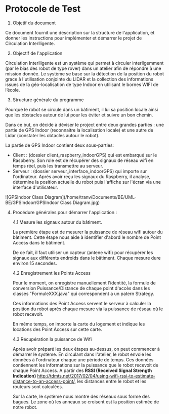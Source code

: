 # Protocole de Test

1. Objetif du document

Ce document fournit une description sur la structure de l'application, et donner les instructions pour implémenter et démarrer le projet de Circulation Interlligente.



2. Objectif de l'application

Circulation Interlligente est un système qui permet à circuler interligemment (par le bias des robot de type rover) dans un atelier afin de répondre à une mission donnée. Le système se base sur la détection de la position du robot grace à l'utilisation conjointe du LIDAR et la collection des informations issues de la géo-localisation de type Indoor en utilisant le bornes WIFI de l’école.



3. Structure générale du programme

Pourque le robot se circule dans un bâtiment, il lui sa position locale ainsi que les obstacles autour de lui pour les éviter et suivre un bon chemin.

Dans ce but, on décide à déviser le project entre deux grandes parties : une partie de GPS Indoor (reconnaitre la localisation locale) et une autre de Lidar (constater les obtacles autour le robot).

La partie de GPS Indoor contient deux sous-parties:

- Client : (dossier client_raspberry_indoorGPS) qui est embarqué sur le Raspberry. Son role est de récupérer des signaux de réseau wifi en temps réel, puis les transmettre au serveur.
- Serveur : (dossier serveur_interface_indoorGPS) qui importe sur l'ordinateur. Après avoir reçu les signaux du Raspberry, il analyse, détermine la position actuelle du robot puis l'affiche sur l'écran via une interface d'utilisateur. 

![GPSIndoor Class Diagram](/home/tranv/Documents/BE/UML-BE/GPSIndoor/GPSIndoor Class Diagram.jpg)



4. Procédure générales pour démarrer l'application :

     4.1 Mesure les signaux autour du bâtiment.

     La première étape est de mesurer la puissance de réseau wifi autour du bâtiment. Cette étape nous aide à identifier d'abord le nombre de Point Access dans le bâtiment.

   De ce fait, il faut utiliser un capteur (antene wifi) pour récupérer les signaux aux différents endroids dans le bâtiment. Chaque mesure dure environ 15 secondes.

   4.2 Enregistrement les Points Access

   Pour le moment, on enregistre manuellement l'identité, la formule de conversion Puissance/Distance de chaque point d'accès dans les classes "FormuleXXX.java" qui correspondent a un patern Strategy.

   Ces informations des Point Access servent le serveur à calculer la position du robot après chaque mesure via la puissance de réseau où le robot recevoit.

   En même temps, on importe la carte du logement et indique les locations des Point Access sur cette carte.

   4.3 Récupération la puissance de Wifi

   Après avoir préparé les deux étapes au-dessus, on peut commencer à démarrer le système. En circulant dans l'atelier, le robot envoie les données à l'ordinateur chaque une période de temps. Ces données contiennent les informations sur la puissance que le robot recevoit de chaque Point Access. A partir des **RSSI (Received Signal Strength Indication)** http://tdmts.net/2017/02/04/using-wifi-rssi-to-estimate-distance-to-an-access-point/, les distances entre le robot et les routeurs sont calculées.

   Sur la carte, le système nous montre des réseaux sous forme des bagues. Le zone où les anneaux se croisent est la position estimée de notre robot.